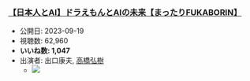 ### [【日本人とAI】ドラえもんとAIの未来【まったりFUKABORIN】](https://www.youtube.com/watch?v=Mwqc23T5qgY)
-   公開日: 2023-09-19
-   視聴数: 62,960
-   **いいね数: 1,047**
-   出演者: 出口康夫, [高橋弘樹](/rehacq_fan/people/高橋弘樹 "wikilink")
    - [![](https://img.youtube.com/vi/Mwqc23T5qgY/hqdefault.jpg)](https://www.youtube.com/watch?v=Mwqc23T5qgY)
